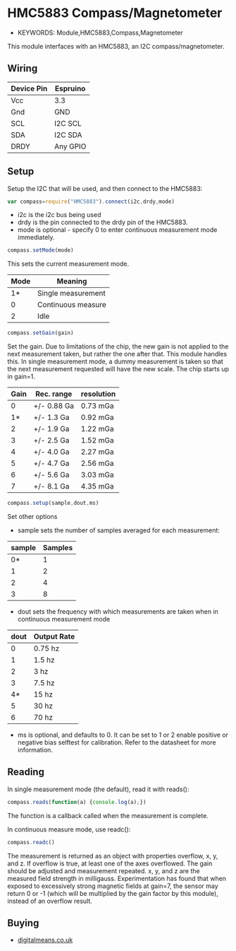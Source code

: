 <!--- Copyright (c) 2014 Spence Konde. See the file LICENSE for copying permission. -->
HMC5883 Compass/Magnetometer
=====================

* KEYWORDS: Module,HMC5883,Compass,Magnetometer

This module interfaces with an HMC5883, an I2C compass/magnetometer. 

Wiring
----------------

| Device Pin | Espruino |
| ---------- | -------- |
| Vcc        | 3.3      |
| Gnd        | GND      |
| SCL        | I2C SCL  |
| SDA        | I2C SDA  |
| DRDY       | Any GPIO |


Setup
---------------

Setup the I2C that will be used, and then connect to the HMC5883:

```JavaScript 
var compass=require("HMC5883").connect(i2c,drdy,mode)
```

* i2c is the i2c bus being used
* drdy is the pin connected to the drdy pin of the HMC5883. 
* mode is optional - specify 0 to enter continuous measurement mode immediately. 


```JavaScript 
compass.setMode(mode)
```

This sets the current measurement mode. 

| Mode | Meaning            |
|------|--------------------|
| 1*   | Single measurement |
| 0    | Continuous measure |
| 2    | Idle               |



```JavaScript 
compass.setGain(gain)
```

Set the gain. Due to limitations of the chip, the new gain is not applied to the next measurement taken, but rather the one after that. This module handles this. In single measurement mode, a dummy measurement is taken so that the next measurement requested will have the new scale. The chip starts up in gain=1. 


| Gain | Rec. range  | resolution |
|------|-------------|------------|
| 0    | +/- 0.88 Ga | 0.73 mGa   |
| 1*   | +/- 1.3 Ga  | 0.92 mGa   |
| 2    | +/- 1.9 Ga  | 1.22 mGa   |
| 3    | +/- 2.5 Ga  | 1.52 mGa   |
| 4    | +/- 4.0 Ga  | 2.27 mGa   |
| 5    | +/- 4.7 Ga  | 2.56 mGa   |
| 6    | +/- 5.6 Ga  | 3.03 mGa   |
| 7    | +/- 8.1 Ga  | 4.35 mGa   |


```JavaScript
compass.setup(sample,dout,ms)
```

Set other options

* sample sets the number of samples averaged for each measurement:

| sample | Samples |
|--------|---------|
| 0*     | 1       |
| 1      | 2       |
| 2      | 4       |
| 3      | 8       |

* dout sets the frequency with which measurements are taken when in continuous measurement mode

| dout | Output Rate |
|------|-------------|
| 0    | 0.75 hz     |
| 1    | 1.5 hz      |
| 2    | 3 hz        |
| 3    | 7.5 hz      |
| 4*   | 15 hz       |
| 5    | 30 hz       |
| 6    | 70 hz       |
  
* ms is optional, and defaults to 0. It can be set to 1 or 2 enable positive or negative bias selftest for calibration. Refer to the datasheet for more information.


Reading
----------------

In single measurement mode (the default), read it with reads():

```JavaScript 
compass.reads(function(a) {console.log(a);})
```

The function is a callback called when the measurement is complete. 

In continuous measure mode, use readc():

```JavaScript 
compass.readc()
```

The measurement is returned as an object with properties overflow, x, y, and z. If overflow is true, at least one of the axes overflowed. The gain should be adjusted and measurement repeated. x, y, and z are the measured field strength in milligauss. Experimentation has found that when exposed to excessively strong magnetic fields at gain=7, the sensor may return 0 or -1 (which will be multiplied by the gain factor by this module), instead of an overflow result.


Buying
-----

* [digitalmeans.co.uk](https://digitalmeans.co.uk/shop/index.php?route=product/search&tag=hmc5883)
